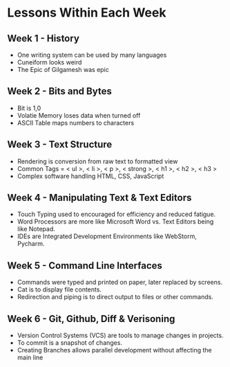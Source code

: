 # Lessons Within Each Week


## Week 1 - History
- One writing system can be used by many languages
- Cuneiform looks weird
- The Epic of Gilgamesh was epic
## Week 2 - Bits and Bytes
- Bit is 1,0
- Volatie Memory loses data when turned off
- ASCII Table maps numbers to characters 
## Week 3 - Text Structure
- Rendering is conversion from raw text to formatted view
- Common Tags = < ul >, < li >, < p >, < strong >, < h1 >, < h2 >, < h3 >
- Complex software handling HTML, CSS, JavaScript
## Week 4 - Manipulating Text & Text Editors
- Touch Typing used to encouraged for efficiency and reduced fatigue.
- Word Processors are more like Microsoft Word vs. Text Editors being like Notepad.
- IDEs are Integrated Development Environments like WebStorm, Pycharm.
## Week 5 - Command Line Interfaces
- Commands were typed and printed on paper, later replaced by screens.
- Cat is to display file contents.
- Redirection and piping is to direct output to files or other commands.
## Week 6 - Git, Github, Diff & Verisoning
- Version Control Systems (VCS) are tools to manage changes in projects.
- To commit is a snapshot of changes.
- Creating Branches allows parallel development without affecting the main line
